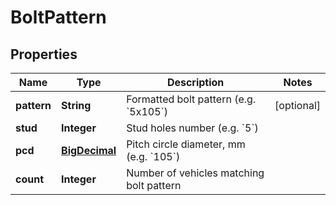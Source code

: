 
# BoltPattern

## Properties
Name | Type | Description | Notes
------------ | ------------- | ------------- | -------------
**pattern** | **String** | Formatted bolt pattern (e.g. &#x60;5x105&#x60;) |  [optional]
**stud** | **Integer** | Stud holes number (e.g. &#x60;5&#x60;) | 
**pcd** | [**BigDecimal**](BigDecimal.md) | Pitch circle diameter, mm (e.g. &#x60;105&#x60;) | 
**count** | **Integer** | Number of vehicles matching bolt pattern | 



